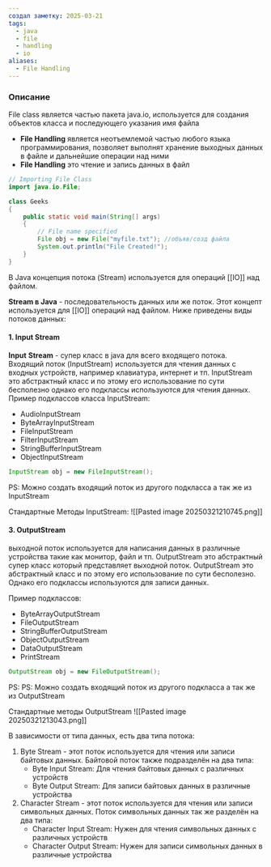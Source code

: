 ```yaml
---
создал заметку: 2025-03-21
tags:
  - java
  - file
  - handling
  - io
aliases:
  - File Handling
---
```

### Описание
File class является частью пакета java.io, используется для создания объектов класса и последующего указания имя файла
 - **File Handling** является неотъемлемой частью любого языка программирования, позволяет выполнят хранение выходных данных в файле и дальнейшие операции над ними
 - **File Handling** это чтение и запись данных в файл
```Java title:"Example"
// Importing File Class
import java.io.File;

class Geeks 
{
    public static void main(String[] args)
    {
        // File name specified
        File obj = new File("myfile.txt"); //объяв/созд файла
        System.out.println("File Created!");
    }
}
```

В Java концепция потока (Stream) используется для операций [[IO]] над файлом.

**Stream в Java** - последовательность данных или же поток. Этот концепт используется для [[IO]] операций над файлом. Ниже приведены виды потоков данных:
#### 1. Input Stream
**Input** **Stream** - супер класс в java для всего входящего потока. Входящий поток (InputStream) используется для чтения данных с входных устройств, например клавиатура, интернет и тп. InputStream это абстрактный класс и по этому его использование по сути бесполезно однако его подклассы используются для чтения данных.
Пример подклассов класса InputStream:
- AudioInputStream
- ByteArrayInputStream
- FileInputStream
- FilterInputStream
- StringBufferInputStream
- ObjectInputStream

```Java title:"Объявление InputStream"
InputStream obj = new FileInputStream();
```

PS: Можно создать входящий поток из другого подкласса а так же из InputStream

Стандартные Методы InputStream: 
![[Pasted image 20250321210745.png]]

#### 3. OutputStream 
выходной поток используется для написания данных в различные устройства такие как монитор, файл и тп. OutputStream это абстрактный супер класс который представляет выходной поток. OutputStream это абстрактный класс и по этому его использование по сути бесполезно. Однако его подклассы используются для записи данных.

Пример подклассов:
- ByteArrayOutputStream
- FileOutputStream
- StringBufferOutputStream
- ObjectOutputStream
- DataOutputStream
- PrintStream

```java title:"Объявление OutputStream"
OutputStream obj = new FileOutputStream();
```

PS: PS: Можно создать входящий поток из другого подкласса а так же из OutputStream

Стандартные методы OutputStream
![[Pasted image 20250321213043.png]]

В зависимости от типа данных, есть два типа потока:
1. Byte Stream - этот поток используется для чтения или записи байтовых данных. Байтовой поток также подразделён на два типа:
	- Byte Input Stream: Для чтения байтовых данных с различных устройств
	- Byte Output Stream: Для записи байтовых данных в различные устройства
2. Character Stream - этот поток используется для чтения или записи символьных данных. Поток символьных данных так же разделён на два типа: 
	 - Character Input Stream: Нужен для чтения символьных данных с различных устройств
	 - Character Output Stream: Нужен для записи символьных данных в различные устройства

